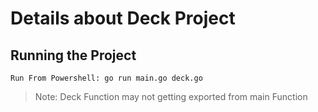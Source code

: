 # Details about Deck Project


## Running the Project

`Run From Powershell: go run main.go deck.go`

>Note: Deck Function may not getting exported from main Function